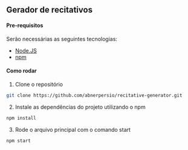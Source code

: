 ## Gerador de recitativos

#### Pre-requisitos

Serão necessárias as seguintes tecnologias:

- [Node.JS](https://nodejs.org/en/download/)
- [npm](https://docs.npmjs.com/downloading-and-installing-node-js-and-npm)

#### Como rodar

1. Clone o repositório

```bash
git clone https://github.com/abnerpersio/recitative-generator.git
```

2. Instale as dependências do projeto utilizando o npm

```bash
npm install
```

3. Rode o arquivo principal com o comando start

```bash
npm start
```
